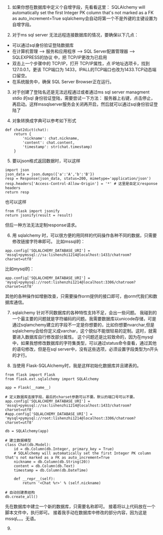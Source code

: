 1. 如果你想在数据库中定义个自增字段，先看看这里：
SQLAlchemy will automatically set the first Integer PK column that's not marked as a FK as auto_increment=True
sqlalchemy会自动将第一个不是外键的主键设置为自增字段。

2. 对于ms sql server 无法远程连接数据库的情况，要确保以下几点：
  * 可以通过sql身份验证登陆数据库
  * 在计算机管理 --> 服务和应用程序 --> SQL Server配置管理器 --> SQLEXPRESS的协议 中，把 TCP/IP更改为已启用
  * 双击上一个步骤中的 TCP/IP，打开 TCP/IP属性，点 IP地址选项卡，找到 127.0.0.1，更该 TCP端口为 1433，IPALL的TCP端口也改为1433.TCP动态端口留空。
  * 在系统服务中，确保 SQL Server Browser正在运行。

3. 对于创建了登陆名还是无法远程通过或者通过ms sql server managment stdio 的sql 身份验证登陆，需要尝试一下方法：
服务器上右键，点击停止，再启动。这样mssqlserver服务会关闭再开启，然后就可以通过sql身份验证登陆了

4. 对象转换成字典可以参考如下形式
  ```
  def chat2dict(chat):
      return {
          'nickname': chat.nickname,
          'content': chat.content,
          'timestamp': str(chat.timestamp)
      }
  ```

5. 要以json格式返回数据时，可以这样
  ```
  import json
  json_data = json.dumps({'a':'A','b':'B'})
  resp = Response(json_data, status=200, mimetype='application/json')
  resp.headers['Access-Control-Allow-Origin'] = '*' # 这里是自定义response headers
  return resp
  ```
  也可以这样
  ```
  from flask import jsonify
  return jsonify(result = result)
  ```
  但后一种方法无法定制response请求。

6. 用 sqlalchemy 时，可以很方便的用同样的代码操作各种不同的数据，只需要修改链接字符串即可。
比如mssql的：
  ```
  app.config['SQLALCHEMY_DATABASE_URI'] = 'mssql+pymssql://sa:lishenzhi1214@localhost:1433/chatroom?charset=utf8'
  ```
比如mysql的：
  ```
  app.config['SQLALCHEMY_DATABASE_URI'] = 'mysql+pymysql://root:lishenzhi1214@localhost:3306/chatroom?charset=utf8'
  ```
其他的各种操作如增删改查，只需要操作orm提供的接口即可，由orm代我们和数据库通信。

7. sqlalchemy 针对不同数据库的各种特性支持不足，会出一些问题。
我碰到的一个最主要的问题就是字符编码的问题。我需要数据库以unicode存储，可是通过sqlamchemy建立的字段不一定是你想要的，比如你想要nvarchar,但是sqlalchemy会给你定义成varchar，这个貌似不能很轻易的定制。这时，就需要进入数据库自行修改部分属性。
这个问题还是比较致命的，因为在mysql 中，如果我想修改数据库的字符集类型，可以通过status命令查看，通过其他的语句修改，但是在sql server中，没有这些选项，必须设置字段类型为n开头的才行。

8. 当使用 Flask-SQLAlchemy时，我是这样初始化数据库并且建表的。
  ```
  from flask import Flask
  from flask.ext.sqlalchemy import SQLAlchemy

  app = Flask(__name__)

  # 定义数据库连接字段，最后的charset参数可以不要。默认的端口号可以不要。
  app.config['SQLALCHEMY_DATABASE_URI'] = 'mssql+pymssql://sa:lishenzhi1214@localhost:1433/chatroom?charset=utf8'
  #app.config['SQLALCHEMY_DATABASE_URI'] = 'mysql+pymysql://root:lishenzhi1214@localhost:3306/chatroom?charset=utf8'

  db = SQLAlchemy(app)

  # 建立数据模型
  class Chat(db.Model):
      id = db.Column(db.Integer, primary_key = True)
      # SQLAlchemy will automatically set the first Integer PK column that's not marked as a FK as auto_increment=True
      nickname = db.Column(db.String(20))
      content = db.Column(db.Text)
      timestamp = db.Column(db.DateTime)

      def __repr__(self):
          return '<Chat %r>' % (self.nickname)

  # 自动创建表结构
  db.create_all()
  ```
  先在数据库中建立一个新的数据库，只需要名称即可。
  接着将以上代码放在一个脚本文件中，执行即可。
  接着我手动在数据库中修改的部分内容，因为这是mssql。。。无语。

9.
